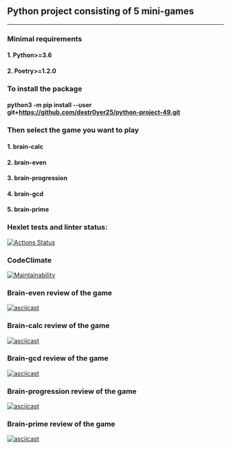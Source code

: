 ## Python project consisting of 5 mini-games
___

### Minimal requirements
#### 1. Python>=3.6
#### 2. Poetry>=1.2.0

### To install the package
#### python3 -m pip install --user git+https://github.com/destr0yer25/python-project-49.git

### Then select the game you want to play
#### 1. brain-calc
#### 2. brain-even
#### 3. brain-progression
#### 4. brain-gcd
#### 5. brain-prime

### Hexlet tests and linter status:
[![Actions Status](https://github.com/destr0yer25/python-project-49/actions/workflows/hexlet-check.yml/badge.svg)](https://github.com/destr0yer25/python-project-49/actions)
### CodeClimate
[![Maintainability](https://api.codeclimate.com/v1/badges/e5b97727f34d7a2bb0cd/maintainability)](https://codeclimate.com/github/destr0yer25/python-project-49/maintainability)
### Brain-even review of the game
[![asciicast](https://asciinema.org/a/UtleYckdvWf1nH4YEscxV4ccW.svg)](https://asciinema.org/a/UtleYckdvWf1nH4YEscxV4ccW)
### Brain-calc review of the game
[![asciicast](https://asciinema.org/a/uCRQ1qKMZ2wMsebGiDe4FbAjg.svg)](https://asciinema.org/a/uCRQ1qKMZ2wMsebGiDe4FbAjg)
### Brain-gcd review of the game
[![asciicast](https://asciinema.org/a/wqTjkCKDgoHSIBTONBpXtkLmu.svg)](https://asciinema.org/a/wqTjkCKDgoHSIBTONBpXtkLmu)
### Brain-progression review of the game
[![asciicast](https://asciinema.org/a/w7kVHUuuZvHAPVIPhqnOIJP9l.svg)](https://asciinema.org/a/w7kVHUuuZvHAPVIPhqnOIJP9l)
### Brain-prime review of the game
[![asciicast](https://asciinema.org/a/k1MjTALwTXcBcStvZMhs47LMy.svg)](https://asciinema.org/a/k1MjTALwTXcBcStvZMhs47LMy)
